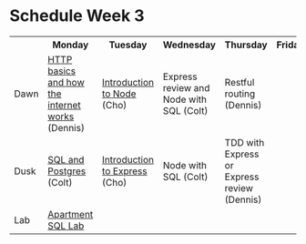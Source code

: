 # Schedule Week 3

<table>
  <tr>
    <th></th>
    <th>Monday</th>
    <th>Tuesday</th>
    <th>Wednesday</th>
    <th>Thursday</th>
    <th>Friday</th>
  </tr>
  <tr>
    <td>Dawn</td>
    <td><a href="https://github.com/sf-wdi-14/notes/blob/master/lectures/week-3/_1_monday/dawn/http-basics.md">HTTP basics and how the internet works</a> (Dennis)</td>
    <td><a href="https://github.com/sf-wdi-14/notes/blob/master/lectures/week-3/_2_tuesday/dawn/introduction-to-nodejs.md">Introduction to Node</a> (Cho)</td>
    <td>Express review and Node with SQL (Colt)</td>
    <td>Restful routing (Dennis)</td>
    <td></td>
  </tr>
  <tr>
    <td>Dusk</td>
    <td><a href="https://github.com/sf-wdi-14/notes/blob/master/lectures/week-3/_1_monday/dusk/sql_and_postgres.md">SQL and Postgres</a> (Colt)</td>
    <td><a href="https://github.com/sf-wdi-14/notes/blob/master/lectures/week-3/_2_tuesday/dusk/introduction-to-express.md">Introduction to Express</a> (Cho)</td>
    <td>Node with SQL (Colt)</td>
    <td>TDD with Express or Express review (Dennis)</td>
    <td></td>
  </tr>
  <tr>
    <td>Lab</td>
    <td><a href="https://github.com/sf-wdi-14/apartment_sql_lab">Apartment SQL Lab</a></td>
    <td></td>
    <td></td>
    <td></td>
    <td></td>
  </tr>
</table>
